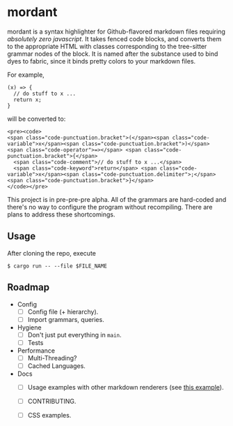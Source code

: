 # mordant
mordant is a syntax highlighter for Github-flavored markdown files requiring *absolutely zero javascript*. It takes 
fenced code blocks, and converts them to the appropriate HTML with classes corresponding
to the tree-sitter grammar nodes of the block.
It is named after the substance used to bind dyes to fabric, since it binds pretty colors
to your markdown files.

For example,

```{javascript}
(x) => {
  // do stuff to x ...
  return x;
}
```

will be converted to:

```{html}
<pre><code>
<span class="code-punctuation.bracket">(</span><span class="code-variable">x</span><span class="code-punctuation.bracket">)</span> <span class="code-operator">=></span> <span class="code-punctuation.bracket">{</span>
  <span class="code-comment">// do stuff to x ...</span>
  <span class="code-keyword">return</span> <span class="code-variable">x</span><span class="code-punctuation.delimiter">;</span>
<span class="code-punctuation.bracket">}</span>
</code></pre>
```

This project is in pre-pre-pre alpha. All of the grammars are hard-coded and there's no
way to configure the program without recompiling. There are plans to address these shortcomings.

## Usage
After cloning the repo, execute
```
$ cargo run -- --file $FILE_NAME
```

## Roadmap
- Config
    - [ ] Config file (+ hierarchy).
    - [ ] Import grammars, queries.
- Hygiene
    - [ ] Don't just put everything in `main`.
    - [ ] Tests
- Performance
    - [ ] Multi-Threading?
    - [ ] Cached Languages.
- Docs
    - [ ] Usage examples with other markdown renderers (see [this example](https://github.com/ctdunc/ctdunc.github.io/blob/master/_publish_blog.sh)).
    - [ ] CONTRIBUTING.
    - [ ] CSS examples.

